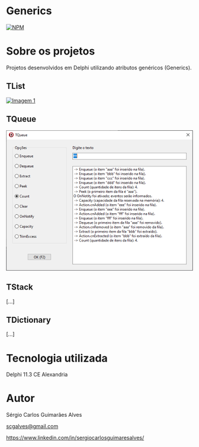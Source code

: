 # Generics
[![NPM](https://img.shields.io/npm/l/react)](https://github.com/scgalves/Generics/blob/main/LICENSE)

# Sobre os projetos
Projetos desenvolvidos em Delphi utilizando atributos genéricos (Generics).
## TList
[![Imagem 1](https://github.com/scgalves/Generics/blob/main/img/TList-0.png)](https://github.com/scgalves/Generics/tree/main/TList)
## TQueue
[![Imagem 1](https://github.com/scgalves/Generics/blob/main/img/TQueue-1.png)](https://github.com/scgalves/Generics/tree/main/TQueue)
## TStack
[...]
## TDictionary
[...]

# Tecnologia utilizada
Delphi 11.3 CE Alexandria

# Autor
Sérgio Carlos Guimarães Alves

scgalves@gmail.com

https://www.linkedin.com/in/sergiocarlosguimaresalves/
